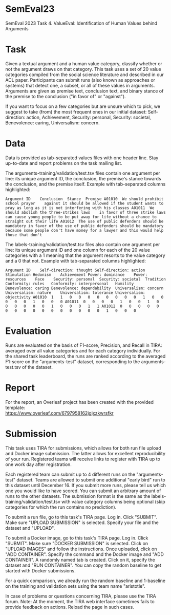 # SemEval23
SemEval 2023 Task 4. ValueEval: Identification of Human Values behind Arguments


# Task
Given a textual argument and a human value category, classify whether or not the argument draws on that category. This task uses a set of 20 value categories compiled from the social science literature and described in our ACL paper. Participants can submit runs (also known as approaches or systems) that detect one, a subset, or all of these values in arguments. Arguments are given as premise text, conclusion text, and binary stance of the premise to the conclusion ("in favor of" or "against").

If you want to focus on a few categories but are unsure which to pick, we suggest to take (from) the most frequent ones in our initial dataset: Self-direction: action, Achievement, Security: personal, Security: societal, Benevolence: caring, Universalism: concern.

# Data
Data is provided as tab-separated values files with one header line. Stay up-to-date and report problems on the task mailing list.

The arguments-training/validation/test.tsv files contain one argument per line: its unique argument ID, the conclusion, the premise's stance towards the conclusion, and the premise itself. Example with tab-separated columns highlighted:

`Argument ID	Conclusion	Stance	Premise
A01010	We should prohibit school prayer	against	it should be allowed if the student wants to pray as long as it is not interfering with his classes
A01011	We should abolish the three-strikes laws	in favor of	three strike laws can cause young people to be put away for life without a chance to straight out their life
A01012	The use of public defenders should be mandatory	in favor of	the use of public defenders should be mandatory because some people don't have money for a lawyer and this would help those that don't
`

The labels-training/validation/test.tsv files also contain one argument per line: its unique argument ID and one column for each of the 20 value categories with a 1 meaning that the argument resorts to the value category and a 0 that not. Example with tab-separated columns highlighted:

`Argument ID	Self-direction: thought	Self-direction: action	Stimulation	Hedonism	Achievement	Power: dominance	Power: resources	Face	Security: personal	Security: societal	Tradition	Conformity: rules	Conformity: interpersonal	Humility	Benevolence: caring	Benevolence: dependability	Universalism: concern	Universalism: nature	Universalism: tolerance	Universalism: objectivity
A01010	1	1	0	0	0	0	0	0	0	0	1	0	0	0	0	0	1	0	0	0
A01011	0	0	0	0	1	0	0	1	0	0	0	0	0	0	1	0	0	0	1	1
A01012	0	0	0	0	0	0	0	0	0	0	0	0	0	0	0	0	1	0	0	0
`

# Evaluation

Runs are evaluated on the basis of F1-score, Precision, and Recall in TIRA: averaged over all value categories and for each category individually. For the shared task leaderboard, the runs are ranked according to the averaged F1-score on the "arguments-test" dataset, corresponding to the arguments-test.tsv of the dataset.

# Report  
For the report, an Overleaf project has been created with the provided template:  
https://www.overleaf.com/6797958162jgjxzkwrsfkr  

# Submission

This task uses TIRA for submissions, which allows for both run file upload and Docker image submission. The latter allows for excellent reproducibility of your run. Registered teams will receive links to register with TIRA up to one work day after registration.

Each registered team can submit up to 4 different runs on the "arguments-test" dataset. Teams are allowed to submit one additional "early bird" run to this dataset until December 16. If you submit more runs, please tell us which one you would like to have scored. You can submit an arbitrary amount of runs to the other datasets. The submission format is the same as the labels-training/validation/test.tsv with value category columns being optional (skip categories for which the run contains no prediction).

To submit a run file, go to this task's TIRA page. Log in. Click "SUBMIT". Make sure "UPLOAD SUBMISSION" is selected. Specify your file and the dataset and "UPLOAD".

To submit a Docker image, go to this task's TIRA page. Log in. Click "SUBMIT". Make sure "DOCKER SUBMISSION" is selected. Click on "UPLOAD IMAGES" and follow the instructions. Once uploaded, click on "ADD CONTAINER". Specify the command and the Docker image and "ADD CONTAINER". A randomly named tab is created. Click on it, specify the dataset and "RUN CONTAINER". You can copy the random baseline to get started with Docker submissions.

For a quick comparison, we already run the random baseline and 1-baseline on the training and validation sets using the team name "aristotle".

In case of problems or questions concerning TIRA, please use the TIRA forum. Note: At the moment, the TIRA web interface sometimes fails to provide feedback on actions. Reload the page in such cases.
